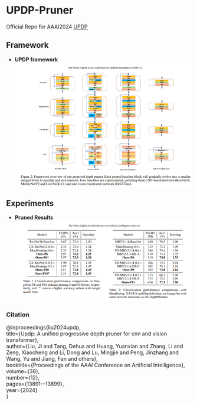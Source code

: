 # UPDP-Pruner
Official Repo for AAAI2024 [UPDP](https://ojs.aaai.org/index.php/AAAI/article/view/29296)

## Framework

- **UPDP framework**
![](Images/overview.png)

## Experiments

- **Pruned Results**
![](Images/results.png)
### Citation 
@inproceedings{liu2024updp, <br>
  title={Updp: A unified progressive depth pruner for cnn and vision transformer}, <br>
  author={Liu, Ji and Tang, Dehua and Huang, Yuanxian and Zhang, Li and Zeng, Xiaocheng and Li, Dong and Lu, Mingjie and Peng, Jinzhang and Wang, Yu and Jiang, Fan and others}, <br>
  booktitle={Proceedings of the AAAI Conference on Artificial Intelligence}, <br>
  volume={38}, <br>
  number={12}, <br>
  pages={13891--13899}, <br>
  year={2024} <br>
}
